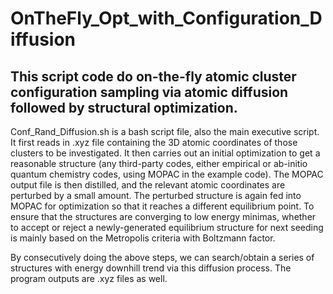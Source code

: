 # OnTheFly_Opt_with_Configuration_Diffusion
## This script code do on-the-fly atomic cluster configuration sampling via atomic diffusion followed by structural optimization. 

Conf_Rand_Diffusion.sh is a bash script file, also the main executive script. 
It first reads in .xyz file containing the 3D atomic coordinates of those clusters to be investigated. It then carries out an initial optimization to get a reasonable structure (any third-party codes, either empirical or ab-initio quantum chemistry codes, using MOPAC in the example code). The MOPAC output file is then distilled, and the relevant atomic coordinates are perturbed by a small amount. The perturbed structure is again fed into MOPAC for optimization so that it reaches a different equilibrium point. To ensure that the structures are converging to low energy minimas, whether to accept or reject a newly-generated equilibrium structure for next seeding is mainly based on the Metropolis criteria with Boltzmann factor. 

By consecutively doing the above steps, we can search/obtain a series of structures with energy downhill trend via this diffusion process. The program outputs are .xyz files as well.

